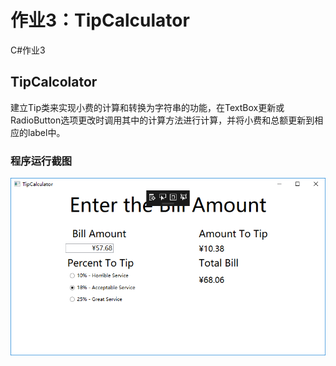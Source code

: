# 作业3：TipCalculator
C#作业3
## TipCalcolator
建立Tip类来实现小费的计算和转换为字符串的功能，在TextBox更新或RadioButton选项更改时调用其中的计算方法进行计算，并将小费和总额更新到相应的label中。
### 程序运行截图
![程序运行截图](screenshot.png)
